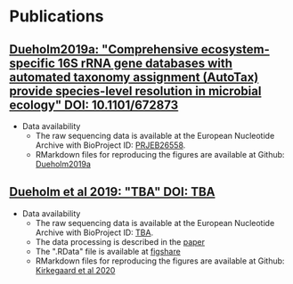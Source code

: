 # Publications

## [Dueholm2019a: "Comprehensive ecosystem-specific 16S rRNA gene databases with automated taxonomy assignment (AutoTax) provide species-level resolution in microbial ecology" DOI: 10.1101/672873](https://www.biorxiv.org/content/10.1101/672873v2)
* Data availability
  * The raw sequencing data is available at the European Nucleotide Archive with BioProject ID: [PRJEB26558](https://www.ebi.ac.uk/ena/browser/view/PRJEB26558).
  * RMarkdown files for reproducing the figures are available at Github: [Dueholm2019a](https://github.com/Kirk3gaard/Publications/tree/master/Dueholm2019a)

## [Dueholm et al 2019: "TBA" DOI: TBA]()
* Data availability
  * The raw sequencing data is available at the European Nucleotide Archive with BioProject ID: [TBA]().
  * The data processing is described in the [paper]()
  * The ".RData" file is available at [figshare]()
  * RMarkdown files for reproducing the figures are available at Github: [Kirkegaard et al 2020](https://github.com/Kirk3gaard/Publications/tree/master/Kirkegaard2020)
